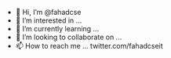 - 👋 Hi, I’m @fahadcse
- 👀 I’m interested in ...
- 🌱 I’m currently learning ...
- 💞️ I’m looking to collaborate on ...
- 📫 How to reach me ... twitter.com/fahadcseit

<!---
fahadcare/fahadcare is a ✨ special ✨ repository because its `README.md` (this file) appears on your GitHub profile.
You can click the Preview link to take a look at your changes.
--->
